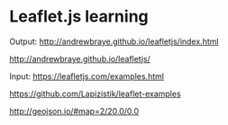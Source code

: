 Leaflet.js learning
=====
Output: http://andrewbraye.github.io/leafletjs/index.html

http://andrewbraye.github.io/leafletjs/

Input: https://leafletjs.com/examples.html

https://github.com/Lapizistik/leaflet-examples

http://geojson.io/#map=2/20.0/0.0
